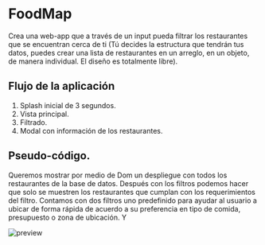 # FoodMap

Crea una web-app que a través de un input pueda filtrar los restaurantes que se encuentran cerca de ti (Tú decides la estructura que tendrán tus datos, puedes crear una lista de restaurantes en un arreglo, en un objeto, de manera individual. El diseño es totalmente libre).

## Flujo de la aplicación
 
1. Splash inicial de 3 segundos. 
2. Vista principal.
3. Filtrado.
4. Modal con información de los restaurantes. 


## Pseudo-código.  

Queremos mostrar por medio de Dom un despliegue con todos los restaurantes de la base de datos. Después con los filtros podemos hacer que solo se muestren los restaurantes que cumplan con los requerimientos del filtro. Contamos con dos filtros uno predefinido para ayudar al usuario a ubicar de forma rápida de acuerdo a su preferencia en tipo de comida, presupuesto o zona de ubicación. Y 

![preview](https://user-images.githubusercontent.com/32875695/38583600-229375ac-3cd9-11e8-98fc-c7f69285f376.png)
